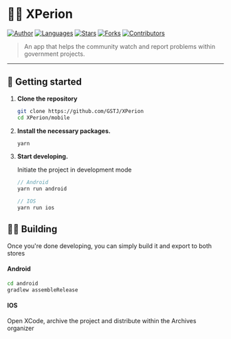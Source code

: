 # 🦸‍♂️ XPerion

[![Author](https://img.shields.io/badge/author-GSTJ-F2C702?style=flat-square)](https://github.com/GSTJ)
[![Languages](https://img.shields.io/github/languages/count/GSTJ/XPerion?color=%23F2C702&style=flat-square)](#)
[![Stars](https://img.shields.io/github/stars/GSTJ/XPerion?color=F2C702&style=flat-square)](https://github.com/GSTJ/XPerion/stargazers)
[![Forks](https://img.shields.io/github/forks/GSTJ/XPerion?color=%23F2C702&style=flat-square)](https://github.com/GSTJ/XPerion/network/members)
[![Contributors](https://img.shields.io/github/contributors/GSTJ/XPerion?color=F2C702&style=flat-square)](https://github.com/GSTJ/XPerion/graphs/contributors)

>  An app that helps the community watch and report problems within government projects.

--- ---
## 🚀 Getting started

1.  **Clone the repository**

    ```sh
    git clone https://github.com/GSTJ/XPerion
    cd XPerion/mobile
    ```

2.  **Install the necessary packages.**

    ```sh
    yarn
    ```

3.  **Start developing.**

    Initiate the project in development mode

    ```js
    // Android
    yarn run android
    
    // IOS
    yarn run ios
    ```

## 👷‍♂️ Building

Once you're done developing, you can simply build it and export to both stores

#### Android 

```sh
cd android
gradlew assembleRelease
```

#### IOS

Open XCode, archive the project and distribute within the Archives organizer
